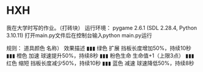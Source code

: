 # HXH
我在大学时写的作业。（打砖块）
运行环境：
pygame 2.6.1 (SDL 2.28.4, Python 3.10.11)
打开main.py文件后在控制台输入python main.py运行

规则：
道具颜色
名称）
效果描述
▮▮▮ 绿色
​​扩展 
挡板长度增加50%，持续10秒
▮▮▮ 橙色
​​加速 
球速提升50%，持续8秒
▮▮▮ 粉色
​​生命 
生命值+1（上限3点）
▮▮▮ 红色
缩短 
挡板长度减少50%，持续10秒
▮▮▮ 蓝色
​​减速 
球速降低50%，持续8秒

